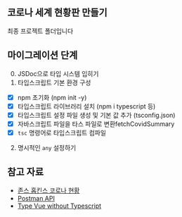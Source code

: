 ## 코로나 세계 현황판 만들기

최종 프로젝트 폴더입니다

## 마이그레이션 단계

0. JSDoc으로 타입 시스템 입히기
1. 타입스크립트 기본 환경 구성

- [x] npm 초기화 (npm init -y)
- [x] 타입스크립트 라이브러리 설치 (npm i typescript 등)
- [x] 타입스크립트 설정 파일 생성 및 기본 값 추가 (tsconfig.json)
- [x] 자바스크립트 파일을 타스 파일로 변환fetchCovidSummary
- [x] `tsc` 명령어로 타입스크립트 컴파일

2. 명시적인 `any` 설정하기

## 참고 자료

- [존스 홉킨스 코로나 현황](https://www.arcgis.com/apps/opsdashboard/index.html#/bda7594740fd40299423467b48e9ecf6)
- [Postman API](https://documenter.getpostman.com/view/10808728/SzS8rjbc?version=latest#27454960-ea1c-4b91-a0b6-0468bb4e6712)
- [Type Vue without Typescript](https://blog.usejournal.com/type-vue-without-typescript-b2b49210f0b)

